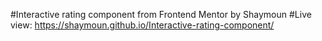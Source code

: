 #Interactive rating component from Frontend Mentor by Shaymoun
#Live view: https://shaymoun.github.io/Interactive-rating-component/
